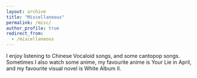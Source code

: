 ```yaml
---
layout: archive
title: "Miscellaneous"
permalink: /misc/
author_profile: true
redirect_from:
  - /miscellaneous
---
```


I enjoy listening to Chinese Vocaloid songs, and some cantopop songs. Sometimes I also watch some anime, my favourite anime is Your Lie in April, and my favourite visual novel is White Album II.